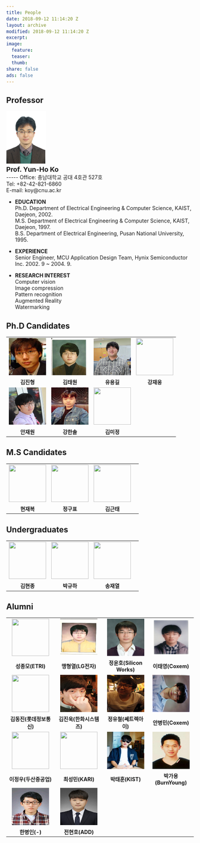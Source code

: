 ```yaml
---
title: People
date: 2018-09-12 11:14:20 Z
layout: archive
modified: 2018-09-12 11:14:20 Z
excerpt: 
image:
  feature: 
  teaser:
  thumb:
share: false
ads: false
---
```


## Professor
<!-- <table class="tbTy11" bordercolor="#FFFFFF" cellspacing="0" cellpadding="0" border="0">
    <tbody>
        <tr>
            <td height="150" rowspan="4" width="100"><img alt="고윤호 교수님 사진입니다." src="../images/professor.png" /></td>
            <td rowspan="4">
            <div align="center"><strong>Prof. Yun-Ho Ko</strong> </div>
            </td>
        </tr>
    </tbody>
</table> -->
<img alt="고윤호 교수님 사진입니다." src="../images/professor.png" />
<br>
<font size="4em">
<strong>Prof. Yun-Ho Ko</strong>
</font><br>
-----
Office: 충남대학교 공대 4호관 527호<br>
Tel: +82-42-821-6860<br>
E-mail: koy@cnu.ac.kr
</br>

* **EDUCATION**  
  Ph.D. Department of Electrical Engineering & Computer Science, KAIST, Daejeon, 2002.  
  M.S. Department of Electrical Engineering & Computer Science, KAIST, Daejeon, 1997.  
  B.S. Department of Electrical Engineering, Pusan National University, 1995.

* **EXPERIENCE**  
  Senior Engineer, MCU Application Design Team, Hynix Semiconductor Inc. 2002. 9 ~ 2004. 9.

* **RESEARCH INTEREST**  
  Computer vision  
  Image compression  
  Pattern recognition  
  Augmented Reality  
  Watermarking  




<!-- |     |     |     |
|-----|-----|-----|
|<center><img src="../images/professor.png" width="100" height="100"></center> | <center>**Name**</center> | <center>**Ko, Yun-Ho**</center> | -->

## Ph.D Candidates

|     |     |     |     |
|-----|-----|-----|-----|
|<center><img src="../images/김진형.jpg" width="100" height="100"></center> | <center><img src="../images/김태원.jpg" width="100" height="100"></center> | <center><img src="../images/유용길.jpg" width="100" height="100"></center> | <center><img src="../images/bio-photo.jpg" width="100" height="100"></center>|
|<center><strong>김진형</strong></center> | <center><strong>김태원</strong></center> | <center><strong>유용길</strong></center> | <center><strong>강재웅</strong></center>|
|<center><img src="../images/안재원.jpg" width="100" height="100"></center> | <center><img src="../images/강한솔.JPG" width="100" height="100"></center> | <center><img src="../images/bio-photo.jpg" width="100" height="100"></center> | |
|<center><strong>안재원</strong></center> | <center><strong>강한솔</strong> </center> | <center><strong>김미정</strong></center> |     |


## M.S Candidates

|     |     |     |     |
|-----|-----|-----|-----|
|<center><img src="../images/bio-photo.jpg" width="100" height="100"></center> | <center><img src="../images/bio-photo.jpg" width="100" height="100"></center> | <center><img src="../images/bio-photo.jpg" width="100" height="100"></center> | |
|<center><strong>현재복</strong></center> | <center><strong>정구표</strong></center> | <center><strong>김근태</strong></center> |<center>       </center> |

## Undergraduates

|     |     |     |     |
|-----|-----|-----|-----|
|<center><img src="../images/bio-photo.jpg" width="100" height="100"></center> | <center><img src="../images/bio-photo.jpg" width="100" height="100"></center> | <center><img src="../images/bio-photo.jpg" width="100" height="100"></center> | |
|<center><strong>김현종</strong></center> | <center><strong>박규하</strong></center> | <center><strong>송재열</strong></center> |     |

## Alumni

|     |     |     |     |
|-----|-----|-----|-----|
|<center><img src="../images/bio-photo.jpg" width="100" height="100"></center> | <center><img src="../images/맹형열.jpg" width="100" height="100"></center> | <center><img src="../images/정윤호.jpg" width="100" height="100"></center> | <center><img src="../images/이태영.jpg" width="100" height="100"></center>|
|<center><strong>성종모(ETRI)</strong></center> | <center><strong>맹형열(LG전자)</strong></center> | <center><strong>정윤호(Silicon Works)</strong></center> | <center><strong>이태영(Coxem)</strong></center>|
|<center><img src="../images/bio-photo.jpg" width="100" height="100"></center> | <center><img src="../images/김진욱.jpg" width="100" height="100"></center> | <center><img src="../images/정유철.jpg" width="100" height="100"></center> | <center><img src="../images/안병민.JPG" width="100" height="100"></center>|
|<center><strong>김동진(롯데정보통신)</strong></center> | <center><strong>김진욱(한화시스템즈)</strong></center> | <center><strong>정유철(쎄트렉아이)</strong></center> | <center><strong>안병민(Coxem)</strong></center>|
|<center><img src="../images/bio-photo.jpg" width="100" height="100"></center> | <center><img src="../images/bio-photo.jpg" width="100" height="100"></center> | <center><img src="../images/박태훈.png" width="100" height="100"></center> | <center><img src="../images/박가용.png" width="100" height="100"></center>|
|<center><strong>이정우(두산중공업)</strong></center> | <center><strong>최성민(KARI)</strong></center> | <center><strong>박태훈(KIST)</strong></center> | <center><strong>박가용(BurnYoung)</strong></center>|
|<center><img src="../images/한병인.jpg" width="100" height="100"></center> | <center><img src="../images/전현호.jpg" width="100" height="100"></center> |  | |
<center><strong>한병인(-)</strong></center> | <center><strong>전현호(ADD)</strong></center> |  | |